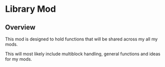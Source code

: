 # Library Mod

## Overview
This mod is designed to hold functions that will be shared across my all my mods.

This will most likely include multiblock handling, general functions and ideas for my mods.